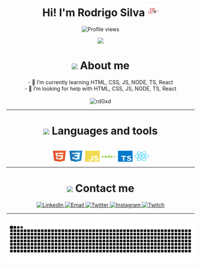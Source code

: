 <div align="center">
<h1>Hi! I'm Rodrigo Silva <img src="assets/img/dancingdog.gif" alt="cachorro dançando" width="30"></h1>
   <div align="center">
   <img src="https://komarev.com/ghpvc/?username=rdGxd&color=blueviolet" alt="Profile views" />
   </div>
<p>
<img src="https://s7.gifyu.com/images/ezgif.com-gif-makerc7cb64de0fabcd39.gif"/>
</p>
</div>

</div>

<div align="center">
   <h1><img src="https://media.giphy.com/media/3Ii2SW00oLZ8k/giphy.gif" height="30px"> About me</h1>
   - 🌱 I’m currently learning HTML, CSS, JS, NODE, TS, React<br>
   - 🤔 I’m looking for help with HTML, CSS, JS, NODE, TS, React<br>

   <br>
</div>
<div align="center">
    <img alt="rdGxd" src="https://github-readme-stats.vercel.app/api/top-langs/?username=rdGxd&layout=compact&langs_count=16&show_icons=true&theme=github_dark" />
</div>

---

<div align="center">
  <h1><img src="https://media.giphy.com/media/UvPvsX9oMlMWs/giphy.gif" height="30px"> Languages and tools</h1>
</div>

<div style="display: inline_block" align="center"><br>
   <img align="center" alt"rdG-HTML" height="30" width="40" src="https://raw.githubusercontent.com/devicons/devicon/master/icons/html5/html5-original.svg">
   <img align="center" alt"rdG-CSS" height="30" width="40" src="https://raw.githubusercontent.com/devicons/devicon/master/icons/css3/css3-original.svg">
   <img align="center" alt"rdG-Js" height="30" width="40" src="https://raw.githubusercontent.com/devicons/devicon/master/icons/javascript/javascript-plain.svg">
   <img align="center" alt"rdG-Node" height="30" width="40" src="https://raw.githubusercontent.com/devicons/devicon/master/icons/nodejs/nodejs-plain-wordmark.svg">
   <img align="center" alt"rdG-Ts" height="30" width="40" src="https://raw.githubusercontent.com/devicons/devicon/master/icons/typescript/typescript-plain.svg">
   <img align="center" alt="rdG-React" height="30" width="40" src="https://raw.githubusercontent.com/devicons/devicon/master/icons/react/react-original.svg">
</div>

---

<div align="center">
   <h1><img src="https://media.giphy.com/media/l0IyjS5FXeMOtVMyY/giphy.gif" height="30px"> Contact me</h1>
</div>

<div align="center">
   <a href="https://www.linkedin.com/in/rodrigo-silva-496564240/">
      <img alt="LinkedIn" src="https://img.shields.io/badge/LinkedIn-0077B5?style=for-the-badge&logo=linkedin&logoColor=white" />
    </a>
    <a href="mailto:rodriigo.hora@outlook.com.br">
        <img alt="Email" src="https://img.shields.io/badge/Microsoft_Outlook-0078D4?style=for-the-badge&logo=microsoft-outlook&logoColor=white" />
    </a>
   <a href="https://twitter.com/rdGxd">
      <img alt="Twitter" src="https://img.shields.io/badge/Twitter-1DA1F2?style=for-the-badge&logo=twitter&logoColor=white" />
    </a>
    <a href="https://www.instagram.com/rdgxdd/">
        <img alt="Instagram" src="https://img.shields.io/badge/-Instagram-%23E4405F?style=for-the-badge&logo=instagram&logoColor=white" />
    </a>
   <a href="https://www.twitch.tv/rdGxdd">
        <img alt="Twitch" src="https://img.shields.io/badge/Twitch-9146FF?style=for-the-badge&logo=twitch&logoColor=white" />
   </a>
</div>

---

###

![Snake animation](https://github.com/rdGxd/rdGxd/blob/output/github-contribution-grid-snake.svg)
